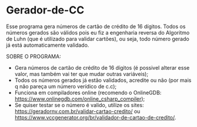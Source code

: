 # Gerador-de-CC
Esse programa gera números de cartão de crédito de 16 dígitos. Todos os números gerados são válidos pois eu fiz a engenharia reversa do Algoritmo de Luhn (que é utilizado para validar cartões), ou seja, todo número gerado já está automaticamente validado.

SOBRE O PROGRAMA:
- Gera números de cartão de crédito de 16 dígitos (é possivel alterar esse valor, mas também vai ter que mudar outras variáveis);
- Todos os números gerados já estão validados, acredite ou não (por mais q não pareça um número verídico de c.c);
- Funciona em compiladores online (recomendo o OnlineGDB: https://www.onlinegdb.com/online_csharp_compiler);
- Se quiser testar se o número é valido, utilize os sites: https://geradornv.com.br/validar-cartao-credito/ ou https://www.vccgenerator.org/br/validador-de-cartao-de-credito/.
